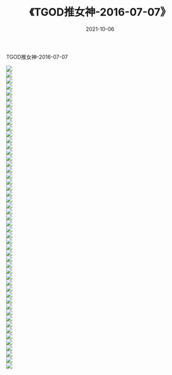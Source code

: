 ﻿---
layout: post
title:  《TGOD推女神-2016-07-07》
date:   2021-10-06
img: http://img.660000.xyz/Sharelink/网络美图/2021/TGOD推女神-2016-07-07/000.jpg
categories: [美女, 清纯, 唯美]
---

TGOD推女神-2016-07-07

  ![](http://img.660000.xyz/Sharelink/网络美图/2021/TGOD推女神-2016-07-07/001.jpg) <br> ![](http://img.660000.xyz/Sharelink/网络美图/2021/TGOD推女神-2016-07-07/002.jpg) <br> ![](http://img.660000.xyz/Sharelink/网络美图/2021/TGOD推女神-2016-07-07/003.jpg) <br> ![](http://img.660000.xyz/Sharelink/网络美图/2021/TGOD推女神-2016-07-07/004.jpg) <br> ![](http://img.660000.xyz/Sharelink/网络美图/2021/TGOD推女神-2016-07-07/005.jpg) <br> ![](http://img.660000.xyz/Sharelink/网络美图/2021/TGOD推女神-2016-07-07/006.jpg) <br> ![](http://img.660000.xyz/Sharelink/网络美图/2021/TGOD推女神-2016-07-07/007.jpg) <br> ![](http://img.660000.xyz/Sharelink/网络美图/2021/TGOD推女神-2016-07-07/008.jpg) <br> ![](http://img.660000.xyz/Sharelink/网络美图/2021/TGOD推女神-2016-07-07/009.jpg) <br> ![](http://img.660000.xyz/Sharelink/网络美图/2021/TGOD推女神-2016-07-07/010.jpg) <br> ![](http://img.660000.xyz/Sharelink/网络美图/2021/TGOD推女神-2016-07-07/011.jpg) <br> ![](http://img.660000.xyz/Sharelink/网络美图/2021/TGOD推女神-2016-07-07/012.jpg) <br> ![](http://img.660000.xyz/Sharelink/网络美图/2021/TGOD推女神-2016-07-07/013.jpg) <br> ![](http://img.660000.xyz/Sharelink/网络美图/2021/TGOD推女神-2016-07-07/014.jpg) <br> ![](http://img.660000.xyz/Sharelink/网络美图/2021/TGOD推女神-2016-07-07/015.jpg) <br> ![](http://img.660000.xyz/Sharelink/网络美图/2021/TGOD推女神-2016-07-07/016.jpg) <br> ![](http://img.660000.xyz/Sharelink/网络美图/2021/TGOD推女神-2016-07-07/017.jpg) <br> ![](http://img.660000.xyz/Sharelink/网络美图/2021/TGOD推女神-2016-07-07/018.jpg) <br> ![](http://img.660000.xyz/Sharelink/网络美图/2021/TGOD推女神-2016-07-07/019.jpg) <br> ![](http://img.660000.xyz/Sharelink/网络美图/2021/TGOD推女神-2016-07-07/020.jpg) <br> ![](http://img.660000.xyz/Sharelink/网络美图/2021/TGOD推女神-2016-07-07/021.jpg) <br> ![](http://img.660000.xyz/Sharelink/网络美图/2021/TGOD推女神-2016-07-07/022.jpg) <br> ![](http://img.660000.xyz/Sharelink/网络美图/2021/TGOD推女神-2016-07-07/023.jpg) <br> ![](http://img.660000.xyz/Sharelink/网络美图/2021/TGOD推女神-2016-07-07/024.jpg) <br> ![](http://img.660000.xyz/Sharelink/网络美图/2021/TGOD推女神-2016-07-07/025.jpg) <br> ![](http://img.660000.xyz/Sharelink/网络美图/2021/TGOD推女神-2016-07-07/026.jpg) <br> ![](http://img.660000.xyz/Sharelink/网络美图/2021/TGOD推女神-2016-07-07/027.jpg) <br> ![](http://img.660000.xyz/Sharelink/网络美图/2021/TGOD推女神-2016-07-07/028.jpg) <br> ![](http://img.660000.xyz/Sharelink/网络美图/2021/TGOD推女神-2016-07-07/029.jpg) <br> ![](http://img.660000.xyz/Sharelink/网络美图/2021/TGOD推女神-2016-07-07/030.jpg) <br> ![](http://img.660000.xyz/Sharelink/网络美图/2021/TGOD推女神-2016-07-07/031.jpg) <br> ![](http://img.660000.xyz/Sharelink/网络美图/2021/TGOD推女神-2016-07-07/032.jpg) <br> ![](http://img.660000.xyz/Sharelink/网络美图/2021/TGOD推女神-2016-07-07/033.jpg) <br> ![](http://img.660000.xyz/Sharelink/网络美图/2021/TGOD推女神-2016-07-07/034.jpg) <br> ![](http://img.660000.xyz/Sharelink/网络美图/2021/TGOD推女神-2016-07-07/035.jpg) <br> ![](http://img.660000.xyz/Sharelink/网络美图/2021/TGOD推女神-2016-07-07/036.jpg) <br> ![](http://img.660000.xyz/Sharelink/网络美图/2021/TGOD推女神-2016-07-07/037.jpg) <br> ![](http://img.660000.xyz/Sharelink/网络美图/2021/TGOD推女神-2016-07-07/038.jpg) <br> ![](http://img.660000.xyz/Sharelink/网络美图/2021/TGOD推女神-2016-07-07/039.jpg) <br> ![](http://img.660000.xyz/Sharelink/网络美图/2021/TGOD推女神-2016-07-07/040.jpg) <br> ![](http://img.660000.xyz/Sharelink/网络美图/2021/TGOD推女神-2016-07-07/041.jpg) <br> ![](http://img.660000.xyz/Sharelink/网络美图/2021/TGOD推女神-2016-07-07/042.jpg) <br> ![](http://img.660000.xyz/Sharelink/网络美图/2021/TGOD推女神-2016-07-07/043.jpg) <br> ![](http://img.660000.xyz/Sharelink/网络美图/2021/TGOD推女神-2016-07-07/044.jpg) <br> ![](http://img.660000.xyz/Sharelink/网络美图/2021/TGOD推女神-2016-07-07/045.jpg) <br> ![](http://img.660000.xyz/Sharelink/网络美图/2021/TGOD推女神-2016-07-07/046.jpg) <br> ![](http://img.660000.xyz/Sharelink/网络美图/2021/TGOD推女神-2016-07-07/047.jpg) <br> ![](http://img.660000.xyz/Sharelink/网络美图/2021/TGOD推女神-2016-07-07/048.jpg) <br> ![](http://img.660000.xyz/Sharelink/网络美图/2021/TGOD推女神-2016-07-07/049.jpg) <br> ![](http://img.660000.xyz/Sharelink/网络美图/2021/TGOD推女神-2016-07-07/050.jpg) <br> ![](http://img.660000.xyz/Sharelink/网络美图/2021/TGOD推女神-2016-07-07/051.jpg) <br>